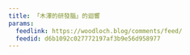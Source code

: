 ```yaml
---
title: 「木澤的研發腦」的迴響
params:
  feedlink: https://woodloch.blog/comments/feed/
  feedid: d6b1092c027772197af3b9e56d958977
---
```

